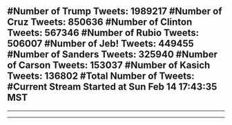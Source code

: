 #Number of Trump Tweets: 1989217
#Number of Cruz Tweets: 850636
#Number of Clinton Tweets: 567346
#Number of Rubio Tweets: 506007
#Number of Jeb! Tweets: 449455
#Number of Sanders Tweets: 325940
#Number of Carson Tweets: 153037
#Number of Kasich Tweets: 136802
#Total Number of Tweets:  
#Current Stream Started at Sun Feb 14 17:43:35 MST
---
---
---

